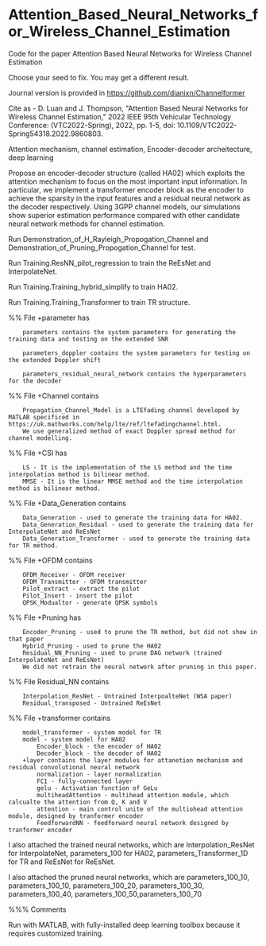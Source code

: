 # Attention_Based_Neural_Networks_for_Wireless_Channel_Estimation
Code for the paper Attention Based Neural Networks for Wireless Channel Estimation

Choose your seed to fix. You may get a different result. 

Journal version is provided in https://github.com/dianixn/Channelformer

Cite as - D. Luan and J. Thompson, "Attention Based Neural Networks for Wireless Channel Estimation," 2022 IEEE 95th Vehicular Technology Conference: (VTC2022-Spring), 2022, pp. 1-5, doi: 10.1109/VTC2022-Spring54318.2022.9860803.

Attention mechanism, channel estimation, Encoder-decoder archeitecture, deep learning

Propose an encoder-decoder structure (called HA02) which exploits the attention mechanism to focus on the most important input information. In particular, we implement a transformer encoder block as the encoder to achieve the sparsity in the input features and a residual neural network as the decoder respectively. Using 3GPP channel models, our simulations show superior estimation performance compared with other candidate neural network methods for channel estimation.

Run Demonstration_of_H_Rayleigh_Propogation_Channel and Demonstration_of_Pruning_Propogation_Channel for test. 

Run Training.ResNN_pilot_regression to train the ReEsNet and InterpolateNet. 

Run Training.Training_hybrid_simplify to train HA02. 

Run Training.Training_Transformer to train TR structure. 

%% File +parameter has 

		parameters contains the system parameters for generating the training data and testing on the extended SNR

		parameters_doppler contains the system parameters for testing on the extended Doppler shift

		parameters_residual_neural_network contains the hyperparameters for the decoder

%% File +Channel contains 

		Propagation_Channel_Model is a LTEfading channel developed by MATLAB specificed in https://uk.mathworks.com/help/lte/ref/ltefadingchannel.html. 
		We use generalized method of exact Doppler spread method for channel modelling. 

%% File +CSI has

		LS - It is the implementation of the LS method and the time interpolation method is bilinear method. 
		MMSE - It is the linear MMSE method and the time interpolation method is bilinear method. 

%% File +Data_Generation contains

		Data_Generation - used to generate the training data for HA02. 
		Data_Generation_Residual - used to generate the training data for InterpolateNet and ReEsNet
		Data_Generation_Transformer - used to generate the training data for TR method. 

%% File +OFDM contains 

		OFDM_Receiver - OFDM receiver
		OFDM_Transmitter - OFDM transmitter
		Pilot_extract - extract the pilot 
		Pilot_Insert - insert the pilot 
		QPSK_Modualtor - generate QPSK symbols 

%% File +Pruning has

		Encoder_Pruning - used to prune the TR method, but did not show in that paper
		Hybrid_Pruning - used to prune the HA02
		Residual_NN_Pruning - used to prune DAG network (trained InterpolateNet and ReEsNet)
		We did not retrain the neural network after pruning in this paper. 

%% File Residual_NN contains 

		Interpolation_ResNet - Untrained InterpoalteNet (WSA paper)
		Residual_transposed - Untrained ReEsNet

%% File +transformer contains

		model_transformer - system model for TR
		model - system model for HA02
			Encoder_block - the encoder of HA02 
			Decoder_block - the decoder of HA02
		+layer contains the layer modules for attanetion mechanism and residual convolutional neural network
			normalization - layer normalization
			FC1 - fully-connected layer
			gelu - Activation function of GeLu
			multiheadAttention - multihead attention module, which calcualte the attention from Q, K and V
			attention - main control unite of the multiohead attention module, designed by tranformer encoder
			FeedforwardNN - feedforward neural network designed by tranformer encoder

I also attached the trained neural networks, which are Interpolation_ResNet for InterpolateNet, parameters_100 for HA02, parameters_Transformer_1D for TR and ReEsNet for ReEsNet. 

I also attached the pruned neural networks, which are parameters_100_10, parameters_100_10, parameters_100_20, parameters_100_30, parameters_100_40, parameters_100_50,parameters_100_70

%%% Comments 

Run with MATLAB, with fully-installed deep learning toolbox because it requires customized training. 

